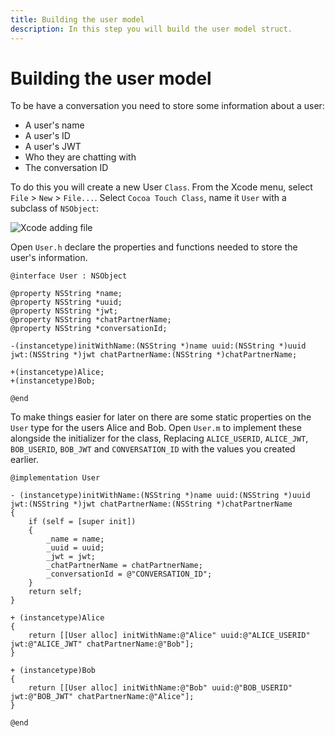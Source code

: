 ```yaml
---
title: Building the user model
description: In this step you will build the user model struct.
---
```


# Building the user model

To be have a conversation you need to store some information about a user: 

* A user's name
* A user's ID
* A user's JWT
* Who they are chatting with
* The conversation ID

To do this you will create a new User `Class`. From the Xcode menu, select `File` > `New` > `File...`. Select `Cocoa Touch Class`, name it `User` with a subclass of `NSObject`:

![Xcode adding file](/images/client-sdk/ios-messaging/userclass.png)

Open `User.h` declare the properties and functions needed to store the user's information.

```objective_c
@interface User : NSObject

@property NSString *name;
@property NSString *uuid;
@property NSString *jwt;
@property NSString *chatPartnerName;
@property NSString *conversationId;

-(instancetype)initWithName:(NSString *)name uuid:(NSString *)uuid jwt:(NSString *)jwt chatPartnerName:(NSString *)chatPartnerName;

+(instancetype)Alice;
+(instancetype)Bob;

@end
```

To make things easier for later on there are some static properties on the `User` type for the users Alice and Bob. Open `User.m` to implement these alongside the initializer for the class, Replacing `ALICE_USERID`, `ALICE_JWT`, `BOB_USERID`, `BOB_JWT` and `CONVERSATION_ID` with the values you created earlier.

```objective_c
@implementation User

- (instancetype)initWithName:(NSString *)name uuid:(NSString *)uuid jwt:(NSString *)jwt chatPartnerName:(NSString *)chatPartnerName
{
    if (self = [super init])
    {
        _name = name;
        _uuid = uuid;
        _jwt = jwt;
        _chatPartnerName = chatPartnerName;
        _conversationId = @"CONVERSATION_ID";
    }
    return self;
}

+ (instancetype)Alice
{
    return [[User alloc] initWithName:@"Alice" uuid:@"ALICE_USERID" jwt:@"ALICE_JWT" chatPartnerName:@"Bob"];
}

+ (instancetype)Bob
{
    return [[User alloc] initWithName:@"Bob" uuid:@"BOB_USERID" jwt:@"BOB_JWT" chatPartnerName:@"Alice"];
}

@end
```